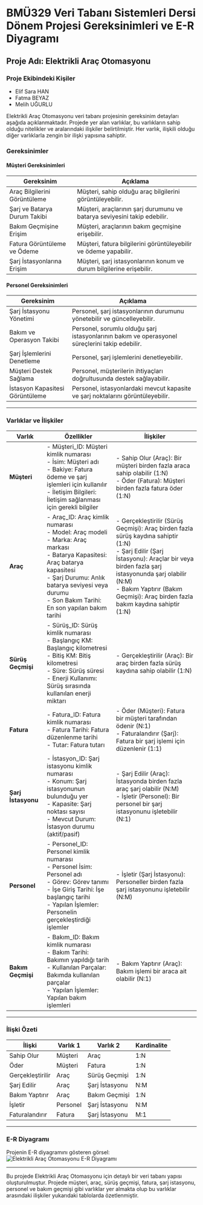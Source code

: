 # BMÜ329 Veri Tabanı Sistemleri Dersi Dönem Projesi Gereksinimleri ve E-R Diyagramı

## Proje Adı: Elektrikli Araç Otomasyonu

### Proje Ekibindeki Kişiler
- Elif Sara HAN
- Fatma BEYAZ
- Melih UĞURLU

Elektrikli Araç Otomasyonu veri tabanı projesinin gereksinim detayları aşağıda açıklanmaktadır. Projede yer alan varlıklar, bu varlıkların sahip olduğu nitelikler ve aralarındaki ilişkiler belirtilmiştir. Her varlık, ilişkili olduğu diğer varlıklarla zengin bir ilişki yapısına sahiptir.

### Gereksinimler

#### Müşteri Gereksinimleri

| Gereksinim                       | Açıklama                                                                            |
|----------------------------------|--------------------------------------------------------------------------------------|
| Araç Bilgilerini Görüntüleme     | Müşteri, sahip olduğu araç bilgilerini görüntüleyebilir.                             |
| Şarj ve Batarya Durum Takibi     | Müşteri, araçlarının şarj durumunu ve batarya seviyesini takip edebilir.             |
| Bakım Geçmişine Erişim           | Müşteri, araçlarının bakım geçmişine erişebilir.                                     |
| Fatura Görüntüleme ve Ödeme      | Müşteri, fatura bilgilerini görüntüleyebilir ve ödeme yapabilir.                     |
| Şarj İstasyonlarına Erişim       | Müşteri, şarj istasyonlarının konum ve durum bilgilerine erişebilir.                 |

#### Personel Gereksinimleri

| Gereksinim                       | Açıklama                                                                            |
|----------------------------------|--------------------------------------------------------------------------------------|
| Şarj İstasyonu Yönetimi          | Personel, şarj istasyonlarının durumunu yönetebilir ve güncelleyebilir.              |
| Bakım ve Operasyon Takibi        | Personel, sorumlu olduğu şarj istasyonlarının bakım ve operasyonel süreçlerini takip edebilir. |
| Şarj İşlemlerini Denetleme       | Personel, şarj işlemlerini denetleyebilir.                                           |
| Müşteri Destek Sağlama           | Personel, müşterilerin ihtiyaçları doğrultusunda destek sağlayabilir.                |
| İstasyon Kapasitesi Görüntüleme  | Personel, istasyonlardaki mevcut kapasite ve şarj noktalarını görüntüleyebilir.      |





---

### Varlıklar ve İlişkiler

| Varlık | Özellikler | İlişkiler |
|--------|------------|-----------|
| **Müşteri** | - Müşteri_ID: Müşteri kimlik numarası <br> - İsim: Müşteri adı <br> - Bakiye: Fatura ödeme ve şarj işlemleri için kullanılır <br> - İletişim Bilgileri: İletişim sağlanması için gerekli bilgiler | - Sahip Olur (Araç): Bir müşteri birden fazla araca sahip olabilir (1:N) <br> - Öder (Fatura): Müşteri birden fazla fatura öder (1:N) |
| **Araç** | - Araç_ID: Araç kimlik numarası <br> - Model: Araç modeli <br> - Marka: Araç markası <br> - Batarya Kapasitesi: Araç batarya kapasitesi <br> - Şarj Durumu: Anlık batarya seviyesi veya durumu <br> - Son Bakım Tarihi: En son yapılan bakım tarihi | - Gerçekleştirilir (Sürüş Geçmişi): Araç birden fazla sürüş kaydına sahiptir (1:N) <br> - Şarj Edilir (Şarj İstasyonu): Araçlar bir veya birden fazla şarj istasyonunda şarj olabilir (N:M) <br> - Bakım Yaptırır (Bakım Geçmişi): Araç birden fazla bakım kaydına sahiptir (1:N) |
| **Sürüş Geçmişi** | - Sürüş_ID: Sürüş kimlik numarası <br> - Başlangıç KM: Başlangıç kilometresi <br> - Bitiş KM: Bitiş kilometresi <br> - Süre: Sürüş süresi <br> - Enerji Kullanımı: Sürüş sırasında kullanılan enerji miktarı | - Gerçekleştirilir (Araç): Bir araç birden fazla sürüş kaydına sahip olabilir (1:N) |
| **Fatura** | - Fatura_ID: Fatura kimlik numarası <br> - Fatura Tarihi: Fatura düzenlenme tarihi <br> - Tutar: Fatura tutarı | - Öder (Müşteri): Fatura bir müşteri tarafından ödenir (N:1) <br> - Faturalandırır (Şarj): Fatura bir şarj işlemi için düzenlenir (1:1) |
| **Şarj İstasyonu** | - İstasyon_ID: Şarj istasyonu kimlik numarası <br> - Konum: Şarj istasyonunun bulunduğu yer <br> - Kapasite: Şarj noktası sayısı <br> - Mevcut Durum: İstasyon durumu (aktif/pasif) | - Şarj Edilir (Araç): İstasyonda birden fazla araç şarj olabilir (N:M) <br> - İşletir (Personel): Bir personel bir şarj istasyonunu işletebilir (N:1) |
| **Personel** | - Personel_ID: Personel kimlik numarası <br> - Personel İsim: Personel adı <br> - Görev: Görev tanımı <br> - İşe Giriş Tarihi: İşe başlangıç tarihi <br> - Yapılan İşlemler: Personelin gerçekleştirdiği işlemler | - İşletir (Şarj İstasyonu): Personeller birden fazla şarj istasyonunu işletebilir (N:M) |
| **Bakım Geçmişi** | - Bakım_ID: Bakım kimlik numarası <br> - Bakım Tarihi: Bakımın yapıldığı tarih <br> - Kullanılan Parçalar: Bakımda kullanılan parçalar <br> - Yapılan İşlemler: Yapılan bakım işlemleri | - Bakım Yaptırır (Araç): Bakım işlemi bir araca ait olabilir (N:1) |

---

### İlişki Özeti

| İlişki | Varlık 1 | Varlık 2 | Kardinalite |
|--------|----------|----------|-------------|
| Sahip Olur | Müşteri | Araç | 1:N |
| Öder | Müşteri | Fatura | 1:N |
| Gerçekleştirilir | Araç | Sürüş Geçmişi | 1:N |
| Şarj Edilir | Araç | Şarj İstasyonu | N:M |
| Bakım Yaptırır | Araç | Bakım Geçmişi | 1:N |
| İşletir | Personel | Şarj İstasyonu | N:M |
| Faturalandırır | Fatura | Şarj İstasyonu | M:1 |

---

### E-R Diyagramı

Projenin E-R diyagramını gösteren görsel:
![Elektrikli Araç Otomasyonu E-R Diyagramı](https://github.com/user-attachments/assets/3343f9b8-913a-41e5-89df-df081059cb97)

---

Bu projede Elektrikli Araç Otomasyonu için detaylı bir veri tabanı yapısı oluşturulmuştur. Projede müşteri, araç, sürüş geçmişi, fatura, şarj istasyonu, personel ve bakım geçmişi gibi varlıklar yer almakta olup bu varlıklar arasındaki ilişkiler yukarıdaki tablolarda özetlenmiştir.

